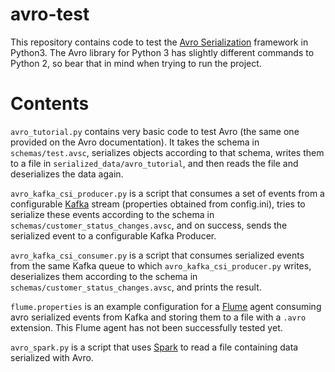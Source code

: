 # avro-test

This repository contains code to test the [Avro Serialization](https://avro.apache.org/) framework in Python3.
The Avro library for Python 3 has slightly different commands to Python 2, so bear that in mind when trying to run the project.

# Contents

`avro_tutorial.py` contains very basic code to test Avro (the same one provided on the Avro documentation).
It takes the schema in `schemas/test.avsc`, serializes objects according to that schema, writes them to a file in `serialized_data/avro_tutorial`, and then reads the file and deserializes the data again.

`avro_kafka_csi_producer.py` is a script that consumes a set of events from a configurable [Kafka](https://kafka.apache.org/) stream (properties obtained from config.ini), tries to serialize these events according to the schema in `schemas/customer_status_changes.avsc`,
and on success, sends the serialized event to a configurable Kafka Producer.

`avro_kafka_csi_consumer.py` is a script that consumes serialized events from the same Kafka queue to which `avro_kafka_csi_producer.py` writes, deserializes them according to the schema in `schemas/customer_status_changes.avsc`,
and prints the result.

`flume.properties` is an example configuration for a [Flume](https://flume.apache.org/) agent consuming avro serialized events from Kafka and storing them to a file with a `.avro` extension. This Flume agent has not been successfully tested yet.

`avro_spark.py` is a script that uses [Spark](http://spark.apache.org/) to read a file containing data serialized with Avro.